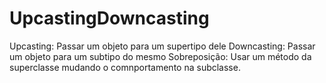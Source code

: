 # UpcastingDowncasting
Upcasting: Passar um objeto para um supertipo dele
Downcasting: Passar um objeto para um subtipo do mesmo
Sobreposição: Usar um método da superclasse mudando o comnportamento na subclasse.
